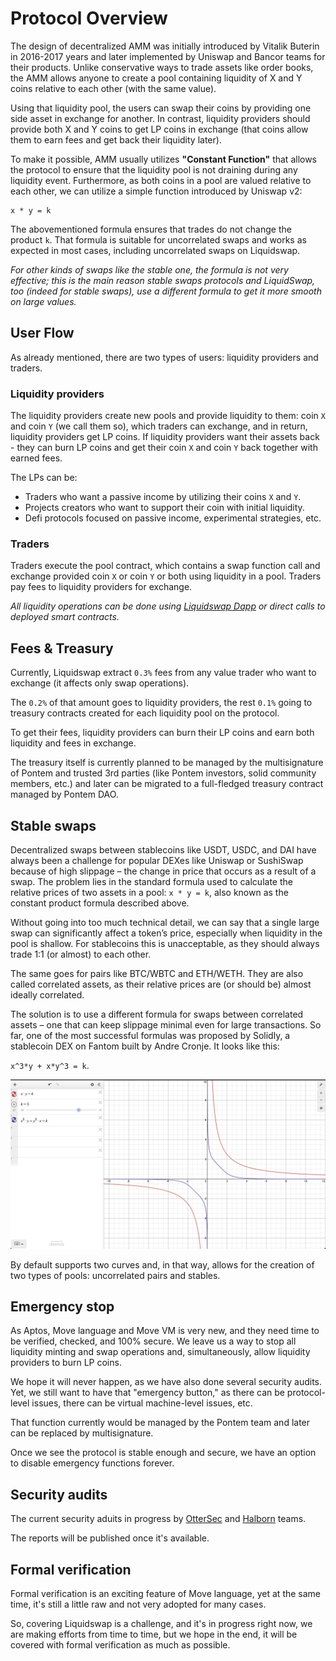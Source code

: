 # Protocol Overview

The design of decentralized AMM was initially introduced by Vitalik Buterin in 2016-2017 years and later implemented by Uniswap and Bancor teams for their products. Unlike conservative ways to trade assets like order books, the AMM allows anyone to create a pool containing liquidity of X and Y coins relative to each other (with the same value).

Using that liquidity pool, the users can swap their coins by providing one side asset in exchange for another. In contrast, liquidity providers should provide both X and Y coins to get LP coins in exchange (that coins allow them to earn fees and get back their liquidity later).

To make it possible, AMM usually utilizes **"Constant Function"** that allows the protocol to ensure that the liquidity pool is not draining during any liquidity event. Furthermore, as both coins in a pool are valued relative to each other, we can utilize a simple function introduced by Uniswap v2:

```
x * y = k
```

The abovementioned formula ensures that trades do not change the product `k`. That formula is suitable for uncorrelated swaps and works as expected in most cases, including uncorrelated swaps on Liquidswap.

_For other kinds of swaps like the stable one, the formula is not very effective; this is the main reason stable swaps protocols and LiquidSwap, too (indeed for stable swaps), use a different formula to get it more smooth on large values._

## User Flow

As already mentioned, there are two types of users: liquidity providers and traders.

### Liquidity providers

The liquidity providers create new pools and provide liquidity to them: coin `X` and coin `Y` (we call them so), which traders can exchange, and in return, liquidity providers get LP coins. If liquidity providers want their assets back - they can burn LP coins and get their coin `X` and coin `Y` back together with earned fees.

The LPs can be:

* Traders who want a passive income by utilizing their coins `X` and `Y`.
* Projects creators who want to support their coin with initial liquidity.
* Defi protocols focused on passive income, experimental strategies, etc.

### Traders

Traders execute the pool contract, which contains a swap function call and exchange provided coin `X` or coin `Y` or both using liquidity in a pool. Traders pay fees to liquidity providers for exchange.

_All liquidity operations can be done using_ [_Liquidswap Dapp_](https://liquidswap.com) _or direct calls to deployed smart contracts._

## Fees & Treasury

Currently, Liquidswap extract `0.3%` fees from any value trader who want to exchange (it affects only swap operations).

The `0.2%` of that amount goes to liquidity providers, the rest `0.1%` going to treasury contracts created for each liquidity pool on the protocol.

To get their fees, liquidity providers can burn their LP coins and earn both liquidity and fees in exchange.

The treasury itself is currently planned to be managed by the multisignature of Pontem and trusted 3rd parties (like Pontem investors, solid community members, etc.) and later can be migrated to a full-fledged treasury contract managed by Pontem DAO.

## Stable swaps

Decentralized swaps between stablecoins like USDT, USDC, and DAI have always been a challenge for popular DEXes like Uniswap or SushiSwap because of high slippage – the change in price that occurs as a result of a swap. The problem lies in the standard formula used to calculate the relative prices of two assets in a pool: `x * y = k`, also known as the constant product formula described above.

Without going into too much technical detail, we can say that a single large swap can significantly affect a token’s price, especially when liquidity in the pool is shallow. For stablecoins this is unacceptable, as they should always trade 1:1 (or almost) to each other.

The same goes for pairs like BTC/WBTC and ETH/WETH. They are also called correlated assets, as their relative prices are (or should be) almost ideally correlated.

The solution is to use a different formula for swaps between correlated assets – one that can keep slippage minimal even for large transactions. So far, one of the most successful formulas was proposed by Solidly, a stablecoin DEX on Fantom built by Andre Cronje. It looks like this:

&#x20;`x^3*y + x*y^3 = k`.

![Stable Curve vs Uncorrelated One](assets/stable-vs-uncorrelated-curve.png)

By default supports two curves and, in that way, allows for the creation of two types of pools: uncorrelated pairs and stables.

## Emergency stop

As Aptos, Move language and Move VM is very new, and they need time to be verified, checked, and 100% secure. We leave us a way to stop all liquidity minting and swap operations and, simultaneously, allow liquidity providers to burn LP coins.

We hope it will never happen, as we have also done several security audits. Yet, we still want to have that "emergency button," as there can be protocol-level issues, there can be virtual machine-level issues, etc.

That function currently would be managed by the Pontem team and later can be replaced by multisignature.

Once we see the protocol is stable enough and secure, we have an option to disable emergency functions forever.

## Security audits

The current security aduits in progress by [OtterSec](https://osec.io/) and [Halborn](https://halborn.com/) teams.

The reports will be published once it's available.

## Formal verification

Formal verification is an exciting feature of Move language, yet at the same time, it's still a little raw and not very adopted for many cases.

So, covering Liquidswap is a challenge, and it's in progress right now, we are making efforts from time to time, but we hope in the end, it will be covered with formal verification as much as possible.
